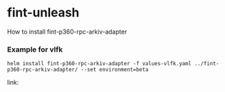 # fint-unleash

How to install fint-p360-rpc-arkiv-adapter

### Example for vlfk
`helm install fint-p360-rpc-arkiv-adapter -f values-vlfk.yaml ../fint-p360-rpc-arkiv-adapter/ --set environment=beta`

link: 